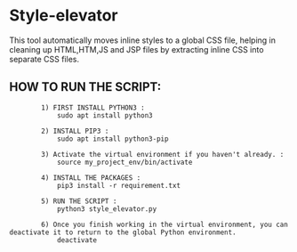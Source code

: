 # Style-elevator
This tool automatically moves inline styles to a global CSS file, helping in cleaning up HTML,HTM,JS and JSP files by extracting inline CSS into separate CSS files.

## HOW TO RUN THE SCRIPT: 

			1) FIRST INSTALL PYTHON3 : 
				sudo apt install python3

			2) INSTALL PIP3 : 
				sudo apt install python3-pip

			3) Activate the virtual environment if you haven't already. : 
				source my_project_env/bin/activate

			4) INSTALL THE PACKAGES :
				pip3 install -r requirement.txt 

			5) RUN THE SCRIPT : 
				python3 style_elevator.py

			6) Once you finish working in the virtual environment, you can deactivate it to return to the global Python environment.
				deactivate

